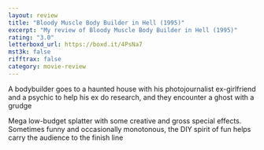 ```yaml
---
layout: review
title: "Bloody Muscle Body Builder in Hell (1995)"
excerpt: "My review of Bloody Muscle Body Builder in Hell (1995)"
rating: "3.0"
letterboxd_url: https://boxd.it/4PsNa7
mst3k: false
rifftrax: false
category: movie-review
---
```


A bodybuilder goes to a haunted house with his photojournalist ex-girlfriend and a psychic to help his ex do research, and they encounter a ghost with a grudge

Mega low-budget splatter with some creative and gross special effects. Sometimes funny and occasionally monotonous, the DIY spirit of fun helps carry the audience to the finish line
